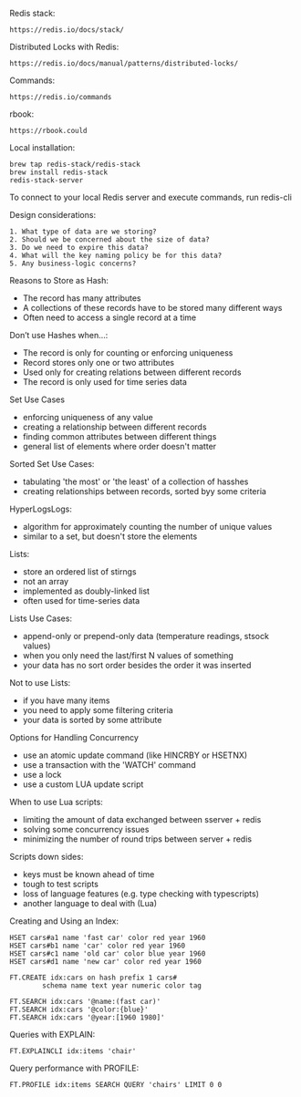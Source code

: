 Redis stack:
```
https://redis.io/docs/stack/
```
Distributed Locks with Redis:
```
https://redis.io/docs/manual/patterns/distributed-locks/
```
Commands:
```
https://redis.io/commands
```
rbook:
```
https://rbook.could
```
Local installation:
```
brew tap redis-stack/redis-stack
brew install redis-stack
redis-stack-server
```
To connect to your local Redis server and execute commands, run redis-cli

Design considerations:
```
1. What type of data are we storing?
2. Should we be concerned about the size of data?
3. Do we need to expire this data?
4. What will the key naming policy be for this data?
5. Any business-logic concerns?
```

Reasons to Store as Hash:
- The record has many attributes
- A collections of these records have to be stored many different ways
- Often need to access a single record at a time

Don’t use Hashes when…:
- The record is only for counting or enforcing uniqueness
- Record stores only one or two attributes
- Used only for creating relations between different records
- The record is only used for time series data

Set Use Cases
- enforcing uniqueness of any value
- creating a relationship between different records
- finding common attributes between different things
- general list of elements where order doesn't matter

Sorted Set Use Cases:
- tabulating 'the most' or 'the least' of a collection of hasshes
- creating relationships between records, sorted byy some criteria

HyperLogsLogs:
- algorithm for approximately counting the number of unique values
- similar to a set, but doesn't store the elements

Lists:
- store an ordered list of stirngs
- not an array
- implemented as doubly-linked list
- often used for time-series data

Lists Use Cases:
- append-only or prepend-only data (temperature readings, stsock values)
- when you only need the last/first N values of something
- your data has no sort order besides the order it was inserted

Not to use Lists:
- if you have many items
- you need to apply some filtering criteria
- your data is sorted by some attribute

Options for Handling Concurrency
- use an atomic update command (like HINCRBY or HSETNX)
- use a transaction with the 'WATCH' command
- use a lock
- use a custom LUA update script

When to use Lua scripts:
- limiting the amount of data exchanged between sserver + redis
- solving some concurrency issues
- minimizing the number of round trips between server + redis

Scripts down sides:
- keys must be known ahead of time
- tough to test scripts
- loss of language features (e.g. type checking with typescripts)
- another language to deal with (Lua)

Creating and Using an Index:
```
HSET cars#a1 name 'fast car' color red year 1960 
HSET cars#b1 name 'car' color red year 1960 
HSET cars#c1 name 'old car' color blue year 1960 
HSET cars#d1 name 'new car' color red year 1960 

FT.CREATE idx:cars on hash prefix 1 cars#
        schema name text year numeric color tag

FT.SEARCH idx:cars '@name:(fast car)'
FT.SEARCH idx:cars '@color:{blue}'
FT.SEARCH idx:cars '@year:[1960 1980]'
```
Queries with EXPLAIN:
```
FT.EXPLAINCLI idx:items 'chair'
```
Query performance with PROFILE:
```
FT.PROFILE idx:items SEARCH QUERY 'chairs' LIMIT 0 0
```
